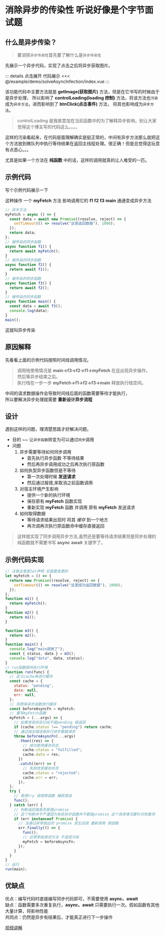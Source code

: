 # 消除异步的传染性 <Badge type="tip">听说好像是个字节面试题</Badge>

<script setup>
import demo from "./index.vue"
import timeLine from "./assets/timeLine.png"
import timeLine_dark from "./assets/timeLine-dark.png"
import thinking from "./assets/thinking.png"
import thinking_dark from "./assets/thinking-dark.png"
</script>

## 什么是异步传染？

> 要消除`异步传染性`首先要了解什么是`异步传染性`

先展示一个异步代码，实现了点击之后将异步获取图片。

<demo></demo>

::: details 点击展开 代码展示
<<< @/example/demo/solveAsyncInfection/index.vue
:::

该功能代码中主要方法就是 **getImage(获取图片)** 方法，但是在它书写的时候由于是异步处理，
所以影响了 **controlLoading(loading 控制)** 方法，将该方法也`污染`成为`异步方法`，进而影响到了 **btnClick(点击事件)** 方法，
将其也影响成为`异步方法`。

> controlLoading 是我<TText type="warning">故意</TText>加在当前函数中的为了解释异步影响，别让大家觉得这个博主写的代码这么。。。。

这样的污染看起来，在代码层面理解确实是挺正常的，中间有异步方法那么就把这个方法放到微队列中执行等待结果在返回主线程处理。很正确！但是总觉得这玩意有点恶心。。。

尤其是如果一个方法在 **纯函数** 中的话，这样的调用就真的让人难受的一匹。

## 示例代码

写个示例代码展示一下

这种操作 一个 **myFetch** 方法 影响调用它的 **f1** **f2** **f3** **main** 通通变成异步方法

```javascript
// 异步方法
myFetch = async () => {
  const data = await new Promise((resolve, reject) => {
    setTimeout(() => resolve("这里返回数据"), 1000);
  });
  return data;
};
// 被传染的同步函数
async function f1() {
  return await myFetch();
}
// 被传染的同步函数
async function f2() {
  return await f1();
}
// 被传染的同步函数
async function f3() {
  return await f2();
}
// 被传染的同步函数
async function main() {
  const data = await f3();
  console.log(data);
}
main();
```

<TText>这就叫异步传染</TText>

## 原因解释

先看看上面的示例代码按照时间线调用情况。

<PicViewer title="时间线调用" alt=" " :src="timeLine" :darkSrc="timeLine_dark"></PicViewer>

> 调用栈使用情况是 **main->f3->f2->f1->myFetch** 在这出现异步操作。  
> 然后等异步结束之后。  
> 执行栈在一步一步 **myFetch->f1->f2->f3->main** 释放执行栈空间。

中间的请求数据操作会导致<TText>时间线</TText>后面的函数需要等待才能执行，  
所以要解决异步处理就需要 **重新设计异步流程**

## 设计

遇到这样的问题，理清楚思路才好解决问题。

- 目的 ~~ 让`异步函数`转变为可以通过`同步`调用
- 问题
  1. 异步需要等待如何同步调用
     - 首先执行异步函数 不等待结果
     - 然后再异步调用成功之后再次执行原函数
  2. 如何执型异步函数但是不等待
     - 第一次处理时候 **发送请求**
     - 然后通过<TText type="danger">报错</TText>,来<TText type="warning">取消</TText>之前函数调用
  3. 对宿主环境产生影响
     - 提供一个新的执行环境
     - 保存原有 **myFetch** 函数实现
     - 重新实现 **myFetch** 函数 并调用 原有 **myFetch** 发送请求
  4. 如何取得数据
     - 等待请求结果出现时 将其 _缓存_ 到一个地方
     - 再次调再次执行原函数<TText>命中</TText>缓存直接返回

> 这样就实现了同步调用异步方法,虽然还是要等待请求结果但是同步处理的纯函数就不需要书写 **async** **await** 关键字了。

<PicViewer title="思路流程" alt=" " :src="thinking" :darkSrc="thinking_dark"></PicViewer>

## 示例代码实现

```javascript
// 注意这里是let声明 后面要变更的
let myFetch = () => {
  return new Promise((resolve, reject) => {
    setTimeout(() => resolve("这里成功返回数据"), 1000);
  });
};
function m1() {
  return myFetch();
}
function m2() {
  return m1();
}

function m3() {
  return m2();
}
function main() {
  console.log("main调用了");
  const { status, data } = m3();
  console.log("data", data, status);
}
// run函数提供执行环境
function run(func) {
  // 定义cache来进行缓存
  const cache = {
    status: "pending",
    data: null,
    err: null,
  };
  // 将原来异步函数进行缓存
  const beforeAsyncFn = myFetch;
  // 重写myFetch函数
  myFetch = (...args) => {
    // 如果发现状态已经不是pending 就返回
    if (cache.status !== "pending") return cache;
    // 通过抛出错误来执行异步数据请求
    throw beforeAsyncFn(...args)
      .then((res) => {
        // 成功更改缓存状态
        cache.status = "fulfilled";
        cache.data = res;
      })
      .catch((err) => {
        // 失败改变缓存状态
        cache.status = "rejected";
        cache.err = err;
      });
  };
  try {
    // 使用try 调用原函数 捕获错误
    func();
  } catch (err) {
    // 判断返回值是否是是promise
    // 这个判断并不严谨因为有些异步函数并不都是promise 这个具体情况要针对性看待
    if (err instanceof Promise) {
      // 当通过异常抛出的 promise 发生回调 重新调用 原函数
      err.finally(() => {
        func();
        // 还原原始请求方法 不造成污染
        myFetch = beforeAsyncFn;
      });
    }
  }
}
// 运行
run(main);
```

## 优缺点

<TText>优点</TText>：编写代码时直接编写同步代码即可，不需要使用 **async、await**  
<TText type="danger">缺点</TText>：函数需要多次重复执行，**async、await** 只需要执行一次。假如函数有其他大量计算，将影响性能  
<TText type="warning">共同点</TText>：仍然是异步有结果后，才能真正进行下一步操作

[视频讲解](https://www.douyin.com/search/渡一前端必修课_消除异步的传染性)

